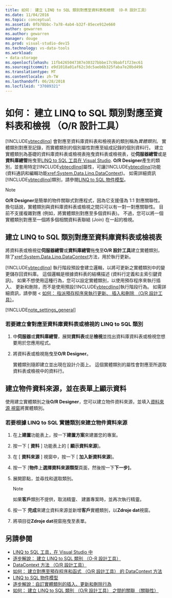 ```yaml
---
title: 如何： 建立 LINQ to SQL 類別對應至資料表和檢視 （O-R 設計工具）
ms.date: 11/04/2016
ms.topic: conceptual
ms.assetid: 0fb78bbc-7a78-4ab4-b32f-85ece912e660
author: gewarren
ms.author: gewarren
manager: douge
ms.prod: visual-studio-dev15
ms.technology: vs-data-tools
ms.workload:
- data-storage
ms.openlocfilehash: 11fb4265047387e30327bbbe17c9babf1f23ec61
ms.sourcegitcommit: e9d1018a01af62c3dc5aeb6b325faba7e20bd496
ms.translationtype: MT
ms.contentlocale: zh-TW
ms.lasthandoff: 06/28/2018
ms.locfileid: "37089321"
---
```

# <a name="how-to-create-linq-to-sql-classes-mapped-to-tables-and-views-or-designer"></a>如何： 建立 LINQ to SQL 類別對應至資料表和檢視 （O/R 設計工具）
[!INCLUDE[vbtecdlinq](../data-tools/includes/vbtecdlinq_md.md)] 會對應至資料庫資料表和檢視表的類別稱為*實體類別*。 實體類別對應至記錄，而實體類別的個別屬性對應至組成記錄的個別資料行。 建立實體類別為基礎的資料庫資料表或檢視表拖曳資料表或檢視表，從**伺服器總管**或是**資料庫總管**拖曳至[LINQ to SQL 工具在 Visual Studio](../data-tools/linq-to-sql-tools-in-visual-studio2.md). **O/R Designer**產生的類別，並套用特定[!INCLUDE[vbtecdlinq](../data-tools/includes/vbtecdlinq_md.md)]屬性，可讓[!INCLUDE[vbtecdlinq](../data-tools/includes/vbtecdlinq_md.md)]功能 (資料通訊和編輯功能<xref:System.Data.Linq.DataContext>)。 如需詳細資訊[!INCLUDE[vbtecdlinq](../data-tools/includes/vbtecdlinq_md.md)]類別，請參閱[LINQ to SQL 物件模型](/dotnet/framework/data/adonet/sql/linq/the-linq-to-sql-object-model)。

> [!NOTE]
>  **O/R Designer**是簡單的物件關聯式對應程式，因為它支援僅為 1:1 對應關聯性。 換句話說，實體類別與資料庫資料表或檢視之間只可以有一對一對應關聯性。 目前不支援複雜對應 (例如，將實體類別對應至多個資料表)。 不過，您可以將一個實體類別對應至一個將多個相關資料表聯結 (Join) 在一起的檢視。

## <a name="create-linq-to-sql-classes-that-are-mapped-to-database-tables-or-views"></a>建立 LINQ to SQL 類別對應至資料庫資料表或檢視表
 將資料表或檢視從**伺服器總管**或**資料庫總管**拖曳至**O/R 設計工具**建立實體類別，除了<xref:System.Data.Linq.DataContext>方法，用於執行更新。

 [!INCLUDE[vbtecdlinq](../data-tools/includes/vbtecdlinq_md.md)] 執行階段預設會建立邏輯，以將可更新之實體類別中的變更儲存回資料庫。 這個邏輯是根據資料表的結構描述 (資料行定義和主索引鍵資訊)。 如果不想使用這種行為，您可以設定實體類別，以使用預存程序來執行插入、 更新和刪除，而不是使用預設[!INCLUDE[vbtecdlinq](../data-tools/includes/vbtecdlinq_md.md)]執行階段行為。 如需詳細資訊，請參閱 <<c0> [ 如何： 指派預存程序來執行更新、 插入和刪除 （O/R 設計工具）](../data-tools/how-to-assign-stored-procedures-to-perform-updates-inserts-and-deletes-o-r-designer.md)。

[!INCLUDE[note_settings_general](../data-tools/includes/note_settings_general_md.md)]

### <a name="to-create-linq-to-sql-classes-that-are-mapped-to-database-tables-or-views"></a>若要建立會對應至資料庫資料表或檢視的 LINQ to SQL 類別

1.  中**伺服器**或**資料庫總管**，展開**資料表**或是**檢視**並找出資料庫資料表或檢視您想要用於您應用程式。

2.  將資料表或檢視拖曳至**O/R Designer**。

     實體類別隨即建立並出現在設計介面上。 這個實體類別的屬性會對應至所選取資料表或檢視中的資料行。

## <a name="create-an-object-data-source-and-display-the-data-on-a-form"></a>建立物件資料來源，並在表單上顯示資料
 使用建立實體類別之後**O/R Designer**，您可以建立物件資料來源，並填入[資料來源 視窗](add-new-data-sources.md)將實體類別。

### <a name="to-create-an-object-data-source-based-on-linq-to-sql-entity-classes"></a>若要根據 LINQ to SQL 實體類別來建立物件資料來源

1.  在上**建置**功能表上，按一下**建置方案**來建置您的專案。

2.  按一下 [ **資料** ] 功能表上的 [ **顯示資料來源**]。

3.  在 [ **資料來源** ] 視窗中，按一下 [ **加入新資料來源**]。

4.  按一下 [**物件**上**選擇資料來源類型**頁面，然後按一下**下一步]**。

5.  展開節點，並尋找和選取類別。

    > [!NOTE]
    >  如果**客戶**類別不提供，取消精靈、 建置專案時，並再次執行精靈。

6.  按一下 **完成**來建立資料來源並新增**客戶**實體類別，以**Zdroje dat**視窗。

7.  將項目從**Zdroje dat**視窗拖曳至表單。

## <a name="see-also"></a>另請參閱

- [LINQ to SQL 工具，在 Visual Studio 中](../data-tools/linq-to-sql-tools-in-visual-studio2.md)
- [逐步解說： 建立 LINQ to SQL 類別 （O-R 設計工具）](how-to-create-linq-to-sql-classes-mapped-to-tables-and-views-o-r-designer.md)
- [DataContext 方法 （O/R 設計工具）](../data-tools/datacontext-methods-o-r-designer.md)
- [如何： 建立對應至預存程序和函式 （O/R 設計工具） 的 DataContext 方法](../data-tools/how-to-create-datacontext-methods-mapped-to-stored-procedures-and-functions-o-r-designer.md)
- [LINQ to SQL 物件模型](/dotnet/framework/data/adonet/sql/linq/the-linq-to-sql-object-model)
- [逐步解說：自訂實體類別的插入、更新和刪除行為](../data-tools/walkthrough-customizing-the-insert-update-and-delete-behavior-of-entity-classes.md)
- [如何： 建立 LINQ to SQL 類別 （O/R 設計工具） 之間的關聯 （關聯性）](../data-tools/how-to-create-an-association-relationship-between-linq-to-sql-classes-o-r-designer.md)